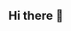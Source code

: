 ## Hi there 👋

<!--
**ibrahimnganga/ibrahimnganga** is a ✨ _special_ ✨ repository because its `README.md` (this file) appears on your GitHub profile.

Here are some ideas to get you started:

- 🔭 I’m currently working on ... Cloud Security Pen-Testing
- 🌱 I’m currently learning ...Cloud pen-testing, Bug Bounty
- 👯 I’m looking to collaborate on ...Cloud security, Network security and Web Application Security Projects
- 💬 Ask me about ...CyberSecurity, Network Security, Cloud security & Web Application Security
- ⚡ Fun fact: ...1*1 = 2
-->
